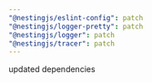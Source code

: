 ```yaml
---
"@nestingjs/eslint-config": patch
"@nestingjs/logger-pretty": patch
"@nestingjs/logger": patch
"@nestingjs/tracer": patch
---
```


updated dependencies
